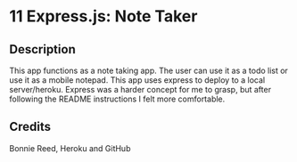 # 11 Express.js: Note Taker

## Description

This app functions as a note taking app. The user can use it as a todo list or use it as a mobile notepad.
This app uses express to deploy to a local server/heroku.
Express was a harder concept for me to grasp, but after following the README instructions I felt more comfortable.

## Credits

Bonnie Reed, Heroku and GitHub
